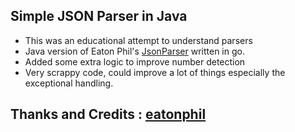 ## Simple JSON Parser in Java

- This was an educational attempt to understand parsers
- Java version of Eaton Phil's [JsonParser](https://github.com/eatonphil/pj/tree/master) written in go.
- Added some extra logic to improve number detection
- Very scrappy code, could improve a lot of things especially the exceptional handling.

## Thanks and Credits : [eatonphil](https://github.com/eatonphil)